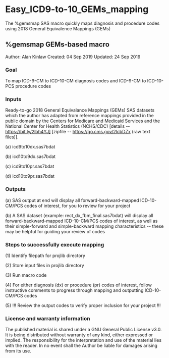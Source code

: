 # Easy_ICD9-to-10_GEMs_mapping

The %gemsmap SAS macro quickly maps diagnosis and procedure codes using 2018 General Equivalence Mappings (GEMs)

## %gemsmap GEMs-based macro
Author: Alan Kinlaw
Created: 04 Sep 2019
Updated: 24 Sep 2019

### Goal
To map ICD-9-CM to ICD-10-CM diagnosis codes and ICD-9-CM to ICD-10-PCS procedure codes 

### Inputs
Ready-to-go 2018 General Equivalance Mappings (GEMs) SAS datasets which the author has adapted from reference mappings provided in the public domain by the Centers for Medicare and Medicaid Services and the National Center for Health Statistics (NCHS/CDC) [details -- https://bit.ly/2lbh4YJ] [zipfile -- https://go.cms.gov/2lcbDZx (raw text files)].

(a) icd9to10dx.sas7bdat

(b) icd10to9dx.sas7bdat

(c) icd9to10pr.sas7bdat

(d) icd10to9pr.sas7bdat

### Outputs

(a) SAS output at end will display all forward-backward-mapped ICD-10-CM/PCS codes of interest, for you to review for your project

(b) A SAS dataset (example: rect_dx_fbm_final.sas7bdat) will display all forward-backward-mapped ICD-10-CM/PCS codes of interest, as well as their simple-forward and simple-backward mapping characteristics -- these may be helpful for guiding your review of codes

### Steps to successfully execute mapping

(1) Identify filepath for projlib directory 
     
(2) Store input files in projlib directory

(3) Run macro code 

(4) For either diagnosis (dx) or procedure (pr) codes of interest, follow instructive comments to progress through mapping and outputting ICD-10-CM/PCS codes

(5) !!! Review the output codes to verify proper inclusion for your project !!! 


 
### License and warranty information

The published material is shared under a GNU General Public License v3.0.  It is being distributed without warranty of any kind, either expressed or implied. The responsibility for the interpretation and use of the material lies with the reader. In no event shall the Author be liable for damages arising from its use.
